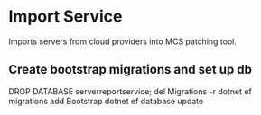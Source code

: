 # Import Service
Imports servers from cloud providers into MCS patching tool.

## Create bootstrap migrations and set up db
DROP DATABASE serverreportservice;
del Migrations -r
dotnet ef migrations add Bootstrap
dotnet ef database update